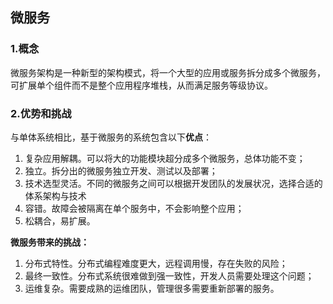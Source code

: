 ## 微服务

### 1.概念

微服务架构是一种新型的架构模式，将一个大型的应用或服务拆分成多个微服务，可扩展单个组件而不是整个应用程序堆栈，从而满足服务等级协议。

### 2.优势和挑战

与单体系统相比，基于微服务的系统包含以下**优点**：
1. 复杂应用解耦。可以将大的功能模块超分成多个微服务，总体功能不变；
2. 独立。拆分出的微服务独立开发、测试以及部署；
3. 技术选型灵活。不同的微服务之间可以根据开发团队的发展状况，选择合适的体系架构与技术
4. 容错。故障会被隔离在单个服务中，不会影响整个应用；
5. 松耦合，易扩展。

**微服务带来的挑战：**
1. 分布式特性。分布式编程难度更大，远程调用慢，存在失败的风险；
2. 最终一致性。分布式系统很难做到强一致性，开发人员需要处理这个问题；
3. 运维复杂。需要成熟的运维团队，管理很多需要重新部署的服务。
